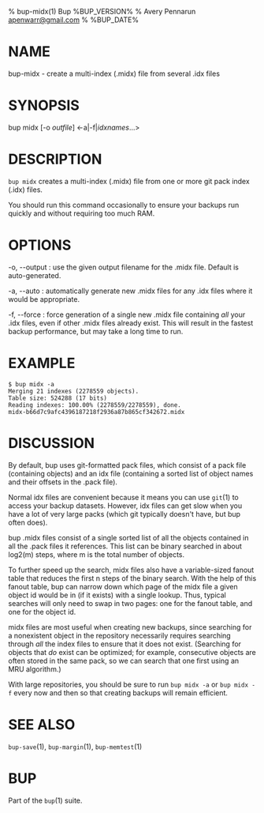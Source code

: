 % bup-midx(1) Bup %BUP_VERSION%
% Avery Pennarun <apenwarr@gmail.com>
% %BUP_DATE%

# NAME

bup-midx - create a multi-index (.midx) file from several .idx files

# SYNOPSIS

bup midx [-o *outfile*] <-a|-f|*idxnames*...>

# DESCRIPTION

`bup midx` creates a multi-index (.midx) file from one or more
git pack index (.idx) files.

You should run this command
occasionally to ensure your backups run quickly and without
requiring too much RAM.

# OPTIONS

-o, --output
:   use the given output filename for the .midx file. 
    Default is auto-generated.
    
-a, --auto
:   automatically generate new .midx files for any .idx
    files where it would be appropriate.
    
-f, --force
:   force generation of a single new .midx file containing
    *all* your .idx files, even if other .midx files
    already exist.  This will result in the fastest backup
    performance, but may take a long time to run.


# EXAMPLE

    $ bup midx -a
    Merging 21 indexes (2278559 objects).
    Table size: 524288 (17 bits)
    Reading indexes: 100.00% (2278559/2278559), done.
    midx-b66d7c9afc4396187218f2936a87b865cf342672.midx
    
# DISCUSSION

By default, bup uses git-formatted pack files, which
consist of a pack file (containing objects) and an idx
file (containing a sorted list of object names and their
offsets in the .pack file).

Normal idx files are convenient because it means you can use
`git`(1) to access your backup datasets.  However, idx
files can get slow when you have a lot of very large packs
(which git typically doesn't have, but bup often does).

bup .midx files consist of a single sorted list of all the objects
contained in all the .pack files it references.  This list
can be binary searched in about log2(m) steps, where m is
the total number of objects.

To further speed up the search, midx files also have a
variable-sized fanout table that reduces the first n
steps of the binary search.  With the help of this fanout
table, bup can narrow down which page of the midx file a
given object id would be in (if it exists) with a single
lookup.  Thus, typical searches will only need to swap in
two pages: one for the fanout table, and one for the object
id.

midx files are most useful when creating new backups, since
searching for a nonexistent object in the repository
necessarily requires searching through *all* the index
files to ensure that it does not exist.  (Searching for
objects that *do* exist can be optimized; for example,
consecutive objects are often stored in the same pack, so
we can search that one first using an MRU algorithm.)

With large repositories, you should be sure to run
`bup midx -a` or `bup midx -f` every now and then so that
creating backups will remain efficient.


# SEE ALSO

`bup-save`(1), `bup-margin`(1), `bup-memtest`(1)

# BUP

Part of the `bup`(1) suite.

